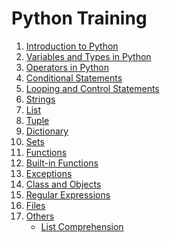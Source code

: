 # Python Training

1.  [Introduction to Python](https://github.com/rvsp/Python3-reference/blob/master/1_basics.py)
2.  [Variables and Types in Python](https://github.com/rvsp/Python3-reference/blob/master/2_variables-types.py)
3.  [Operators in Python](https://github.com/rvsp/Python3-reference/blob/master/3_operators.py)
4.  [Conditional Statements](https://github.com/rvsp/Python3-reference/blob/master/4_conditional-statements.py)
5.  [Looping and Control Statements](https://github.com/rvsp/Python3-reference/blob/master/5_loops-control.py)
6.  [Strings](https://github.com/rvsp/Python3-reference/blob/master/6_strings.py)
7.  [List](https://github.com/rvsp/Python3-reference/blob/master/7_lists.py)
8.  [Tuple]()
9.  [Dictionary]()
10. [Sets]()
11. [Functions](https://github.com/rvsp/Python3-reference/tree/master/Functions)
12. [Built-in Functions](https://github.com/rvsp/Python3-reference/blob/master/Advanced/built-in-functions.py)
13. [Exceptions](https://github.com/rvsp/Python3-reference/blob/master/Advanced/exceptions.py)
14. [Class and Objects]()
15. [Regular Expressions]()
16. [Files]()
17. [Others](https://github.com/rvsp/Python3-reference/tree/master/Others)
    * [List Comprehension](https://github.com/rvsp/Python3-reference/tree/master/Others)